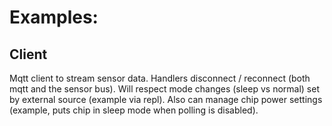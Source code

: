# Examples:

## Client

Mqtt client to stream sensor data. Handlers disconnect / reconnect (both mqtt and the sensor bus).  Will respect mode changes (sleep vs normal) set by external source (example via repl).
Also can manage chip power settings (example, puts chip in sleep mode when polling is disabled).


